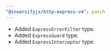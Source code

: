 ```yaml
---
"@inversifyjs/http-express-v4": patch
---
```


- Added `ExpressErrorFilter` type.
- Added `ExpressGuard` type.
- Added `ExpressInterceptor` type.
